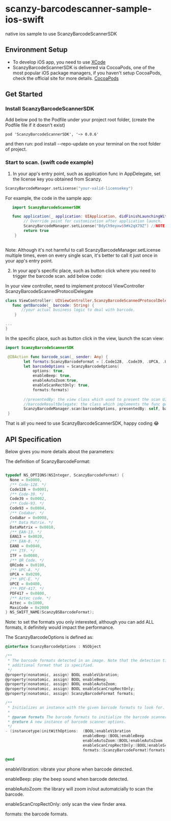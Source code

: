 # scanzy-barcodescanner-sample-ios-swift
native ios sample to use ScanzyBarcodeScannerSDK

## Environment Setup

- To develop iOS app, you need to use [XCode](https://developer.apple.com/xcode/)
- ScanzyBarcodeScannerSDK is delivered via CocoaPods, one of the most popular iOS package managers, if you haven't setup CocoaPods, check the official site for more details.
[CocoaPods](https://guides.cocoapods.org/using/getting-started.html)


## Get Started

### Install ScanzyBarcodeScannerSDK

Add below pod to the Podfile under your project root folder, (create the Podfile file if it doesn't exist)

```
pod 'ScanzyBarcodeScannerSDK', '~> 0.0.6'
```

and then run: pod install --repo-update 
on your terminal on the root folder of project.

### Start to scan. (swift code example)

1. In your app's entry point, such as application func in AppDelegate, set the license key you obtained from Scanzy.

```swift
ScanzyBarcodeManager.setLicense("your-valid-licensekey")
```

For example, the code in the sample app:

```swift
   import ScanzyBarcodeScannerSDK

   func application(_ application: UIApplication, didFinishLaunchingWithOptions launchOptions: [UIApplication.LaunchOptionsKey: Any]?) -> Bool {
        // Override point for customization after application launch.
        ScanzyBarcodeManager.setLicense("BdyCh9eyxw$9#k2qX79Z") //NOTE: BdyCh9eyxw$9#k2qX79Z is just a 7 days free trial key, you should purchase a valid key from Scanzy
        return true
    }
    
```

Note: Although it's not harmful to call ScanzyBarcodeManager.setLicense multiple times, even on every single scan, it's better to call it just once in your app's entry point.

2. In your app's specific place, such as button click where you need to trigger the barcode scan. add below code:

In your view controller, need to implement protocol ViewController ScanzyBarcodeScannedProtocolDelegate

```swift
class ViewController: UIViewController,ScanzyBarcodeScannedProtocolDelegate {
   func getBarcode(_ barcode: String) {
       //your actual business logic to deal with barcode.
    }

...
}
```

In the specific place, such as button click in the view, launch the scan view:

```swift
import ScanzyBarcodeScannerSDK

 @IBAction func barcode_scan(_ sender: Any) {
        let formats:ScanzyBarcodeFormat = [.Code128, .Code39, .UPCA, .UPCE]
        let barcodeOptions = ScanzyBarcodeOptions(
            options: true,
            enableBeep: true,
            enableAutoZoom:true,
            enableScanRectOnly: true,
            formats:formats)
        
        //presentedBy: the view class which used to present the scan UI, such as self of this view controller
        //barcodeResultDelegate: the class which implements the func getBarcode(_ barcode: String) protocol
        ScanzyBarcodeManager.scan(barcodeOptions, presentedBy: self, barcodeResultDelegate: self)
 }
```

That is all you need to use ScanzyBarcodeScannerSDK, happy coding :joy:

## API Specification

Below gives you more details about the parameters:

The definition of ScanzyBarcodeFormat:

```objective-c

typedef NS_OPTIONS(NSInteger, ScanzyBarcodeFormat) {
  None = 0x0000,
  /** Code-128. */
  Code128 = 0x0001,
  /** Code-39. */
  Code39 = 0x0002,
  /** Code-93. */
  Code93 = 0x0004,
  /** Codabar. */
  CodaBar = 0x0008,
  /** Data Matrix. */
  DataMatrix = 0x0010,
  /** EAN-13. */
  EAN13 = 0x0020,
  /** EAN-8. */
  EAN8 = 0x0040,
  /** ITF. */
  ITF = 0x0080,
  /** QR Code. */
  QRCode = 0x0100,
  /** UPC-A. */
  UPCA = 0x0200,
  /** UPC-E. */
  UPCE = 0x0400,
  /** PDF-417. */
  PDF417 = 0x0800,
  /** Aztec code. */
  Aztec = 0x1000,
  MaxiCode = 0x2000
} NS_SWIFT_NAME(ScanzyBSBarcodeFormat);

```
Note: to set the formats you only interested, although you can add ALL formats, it definitely would impact the performance.


The ScanzyBarcodeOptions is defined as:

```objective-c
@interface ScanzyBarcodeOptions : NSObject

/**
 * The barcode formats detected in an image. Note that the detection time will increase for each
 * additional format that is specified.
 */
@property(nonatomic, assign) BOOL enableVibration;
@property(nonatomic, assign) BOOL enableBeep;
@property(nonatomic, assign) BOOL enableAutoZoom;
@property(nonatomic, assign) BOOL enableScanCropRectOnly;
@property(nonatomic, assign) ScanzyBarcodeFormat formats;

/**
 * Initializes an instance with the given barcode formats to look for.
 *
 * @param formats The barcode formats to initialize the barcode scanner options.
 * @return A new instance of barcode scanner options.
 */
- (instancetype)initWithOptions:  (BOOL)enableVibration 
                                  enableBeep:(BOOL)enableBeep
                                  enableAutoZoom:(BOOL)enableAutoZoom
                                  enableScanCropRectOnly:(BOOL)enableScanCropRectOnly
                                  formats:(ScanzyBarcodeFormat)formats;

@end
```
enableVibration: vibrate your phone when barcode detected.<br>

enableBeep: play the beep sound when barcode detected.<br>

enableAutoZoom: the library will zoom in/out automatcially to scan the barcode.<br>

enableScanCropRectOnly: only scan the view finder area.<br>

formats: the barcode formats.<br>
